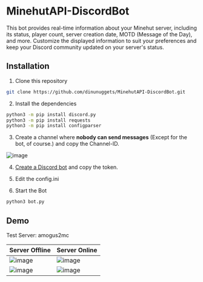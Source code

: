 # MinehutAPI-DiscordBot
This bot provides real-time information about your Minehut server, including its status, player count, server creation date, MOTD (Message of the Day), and more. Customize the displayed information to suit your preferences and keep your Discord community updated on your server's status.


## Installation

1. Clone this repository
```bash
git clone https://github.com/dinunuggets/MinehutAPI-DiscordBot.git
```
2. Install the dependencies
```bash
python3 -m pip install discord.py
python3 -m pip install requests
python3 -m pip install configparser
```
3. Create a channel where **nobody can send messages** (Except for the bot, of course.) and copy the Channel-ID.

![image](https://github.com/DinuNuggets/MinehutAPI-DiscordBot/assets/61915816/23cf1b04-3156-40d9-80ef-d8194e75d5c4)

4. [Create a Discord bot](https://discord.com/developers/) and copy the token.

5. Edit the config.ini

6. Start the Bot
```bash
python3 bot.py
```


## Demo


Test Server: amogus2mc

| Server Offline | Server Online |
| :-------- | :------- |
| ![image](https://github.com/DinuNuggets/MinehutAPI-DiscordBot/assets/61915816/ee03c494-045d-46f4-980d-a61352ce960e)| ![image](https://github.com/DinuNuggets/MinehutAPI-DiscordBot/assets/61915816/3552c342-1557-4c65-a5ff-feb8237e696b)
| ![image](https://github.com/DinuNuggets/MinehutAPI-DiscordBot/assets/61915816/e18672d0-06eb-4377-92dd-b608689c7aaf) | ![image](https://github.com/DinuNuggets/MinehutAPI-DiscordBot/assets/61915816/68bd70cf-ad8b-460e-be69-b5f54805f16c)
